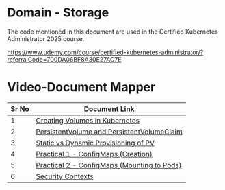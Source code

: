 # Domain - Storage

The code mentioned in this document are used in the Certified Kubernetes Administrator 2025 course.

https://www.udemy.com/course/certified-kubernetes-administrator/?referralCode=700DA06BF8A30E27AC7E


# Video-Document Mapper

| Sr No | Document Link |
| ------ | ------ |
| 1 | [Creating Volumes in Kubernetes][PlDa] |
| 2 | [PersistentVolume and PersistentVolumeClaim][PlDb] |
| 3 | [Static vs Dynamic Provisioning of PV][PlDc]
| 4 | [Practical 1 - ConfigMaps (Creation)][PlDd]
| 5 | [Practical 2 - ConfigMaps (Mounting to Pods)][PlDe]
| 6 | [Security Contexts][PlDf]


   [PlDa]: <./pod-volume.yaml>
   [PlDb]: <./pvandpvc.md>
   [PlDc]: <./dynamic-pvc.md>
   [PlDd]: <./configmap-01.md>
   [PlDe]: <./configmap-02.md>
   [PlDf]: <./security-context.md>
